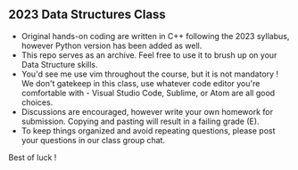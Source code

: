 ## 2023 Data Structures Class

- Original hands-on coding are written in C++ following the 2023 syllabus, however Python version has been added as well.
- This repo serves as an archive. Feel free to use it to brush up on your Data Structure skills. 
- You'd see me use vim throughout the course, but it is not mandatory ! We don't gatekeep in this class, use whatever code editor you're comfortable with - Visual Studio Code, Sublime, or Atom are all good choices.
- Discussions are encouraged, however write your own homework for submission. Copying and pasting will result in a failing grade (E).
- To keep things organized and avoid repeating questions, please post your questions in our class group chat.

Best of luck !


